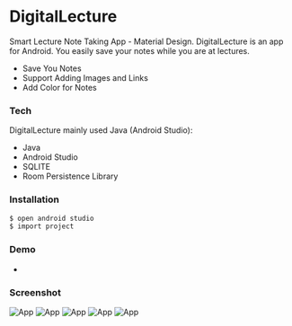 # DigitalLecture
Smart Lecture Note Taking App - Material Design.
DigitalLecture is an app for Android. You easily save your notes while you are at lectures.

  - Save You Notes
  - Support Adding Images and Links 
  - Add Color for Notes 

### Tech

DigitalLecture mainly used Java (Android Studio):

* Java
* Android Studio
* SQLITE
* Room Persistence Library

### Installation

```sh
$ open android studio
$ import project
```

### Demo

- 

### Screenshot

![App](https://i.ibb.co/Nx5P3dq/Screenshot-20201003-185530816.jpg)
![App](https://i.ibb.co/7g7qfhj/Screenshot-20200925-113226268.jpg)
![App](https://i.ibb.co/7QW2Z1D/Screenshot-20200925-113230522.jpg)
![App](https://i.ibb.co/NWMgkQS/Screenshot-20200925-113241498.jpg)
![App](https://i.ibb.co/Gx2LSJx/Screenshot-20200925-113249783.jpg)



